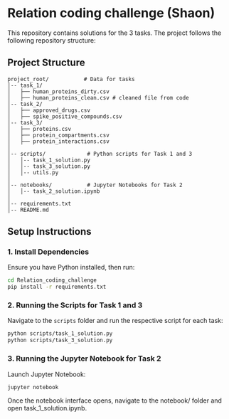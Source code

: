 # Relation coding challenge (Shaon)

This repository contains solutions for the 3 tasks. 
The project follows the following repository structure:

## Project Structure

```
project_root/           # Data for tasks
│-- task_1/          
│   ├── human_proteins_dirty.csv
│   ├── human_proteins_clean.csv # cleaned file from code
│-- task_2/          
│   ├── approved_drugs.csv
│   ├── spike_positive_compounds.csv
│-- task_3/         
│   ├── proteins.csv
│   ├── protein_compartments.csv
│   ├── protein_interactions.csv
│
│-- scripts/             # Python scripts for Task 1 and 3
│   │-- task_1_solution.py
│   │-- task_3_solution.py
│   │-- utils.py        
│
│-- notebooks/           # Jupyter Notebooks for Task 2
│   │-- task_2_solution.ipynb
│
│-- requirements.txt     
│-- README.md           
```

## Setup Instructions

### 1. Install Dependencies
Ensure you have Python installed, then run:
```sh
cd Relation_coding_challenge
pip install -r requirements.txt
```

### 2. Running the Scripts for Task 1 and 3
Navigate to the `scripts` folder and run the respective script for each task:
```sh
python scripts/task_1_solution.py
python scripts/task_3_solution.py
```

### 3. Running the Jupyter Notebook for Task 2
Launch Jupyter Notebook:
```sh
jupyter notebook
```
Once the notebook interface opens, navigate to the notebook/ folder and open task_1_solution.ipynb.


